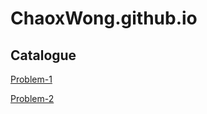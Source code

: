 # ChaoxWong.github.io
 
## Catalogue
[Problem-1](https://github.com/ChaoxWong/ChaoxWong.github.io/tree/master/COM5961/Problem-1)

[Problem-2](https://github.com/ChaoxWong/ChaoxWong.github.io/tree/master/COM5961/Problem-2)
